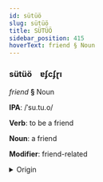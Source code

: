 ```yaml
---
id: sütüö
slug: sütüö
title: SÜTÜÖ
sidebar_position: 415
hoverText: friend § Noun
---
```


### sütüö&emsp;<span kind="abugida">ɐʄcʄɽı</span>

*friend* **§** Noun

**IPA**: /ˈsu.tu.o/

**Verb**: to be a friend

**Noun**: a friend

**Modifier**: friend-related

<details>
    <summary>Origin</summary>
    Maasai, North sútúó /sú.tú.ó/<br/>
    <em>Nilo-Saharan Language Family</em>
</details>